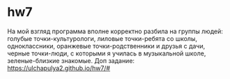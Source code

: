 # hw7
На мой взгляд программа вполне корректно разбила на группы людей: голубые точки-культурологи, лиловые точки-ребята со школы, одноклассники, оранжевые точки-родственники и друзья с дачи, черные точки-люди, с которыми я училась в музыкальной школе, зеленые-близкие знакомые.
Доп задание: 
https://ulchapulya2.github.io/hw7/#
